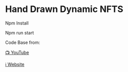 # Hand Drawn Dynamic NFTS

Npm Install

Npm run start

Code Base from:

[📺 YouTube](https://www.youtube.com/channel/UC1LV4_VQGBJHTJjEWUmy8nA)

[ℹ️ Website](https://hashlips.online/HashLips)


